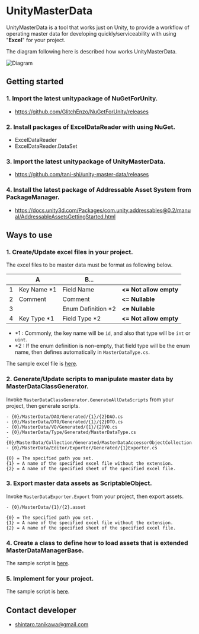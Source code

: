 # UnityMasterData

UnityMasterData is a tool that works just on Unity, to provide a workflow of operating master data for developing quickly/serviceability with using "**Excel**" for your project.

The diagram following here is described how works UnityMasterData.

![Diagram](https://github.com/tani-shi/unity-master-data/blob/master/Documents/How%20works%20UnityMasterData.png)

## Getting started

### 1. Import the latest unitypackage of NuGetForUnity.

- https://github.com/GlitchEnzo/NuGetForUnity/releases

### 2. Install packages of ExcelDataReader with using NuGet.

- ExcelDataReader
- ExcelDataReader.DataSet

### 3. Import the latest unitypackage of UnityMasterData.

- https://github.com/tani-shi/unity-master-data/releases

### 4. Install the latest package of Addressable Asset System from PackageManager.

- https://docs.unity3d.com/Packages/com.unity.addressables@0.2/manual/AddressableAssetsGettingStarted.html

## Ways to use

### 1. Create/Update excel files in your project.

The excel files to be master data must be format as following below.

||A|B...||
|---|---|---|---|
|1|Key Name *1|Field Name|__<= Not allow empty__|
|2|Comment|Comment|__<= Nullable__|
|3||Enum Definition *2|__<= Nullable__|
|4|Key Type *1|Field Type *2|__<= Not allow empty__|

- *1 : Commonly, the key name will be `id`, and also that type will be `int` or `uint`.
- *2 : If the enum definition is non-empty, that field type will be the enum name, then defines automatically in `MasterDataType.cs`.

The sample excel file is [here](https://github.com/tani-shi/unity-master-data/blob/master/Assets/UnityMasterDataDemo/Excels/Sample.xlsx?raw=true).

### 2. Generate/Update scripts to manipulate master data by MasterDataClassGenerator.

Invoke `MasterDataClassGenerator.GenerateAllDataScripts` from your project, then generate scripts.

```
- {0}/MasterData/DAO/Generated/{1}/{2}DAO.cs
- {0}/MasterData/DTO/Generated/{1}/{2}DTO.cs
- {0}/MasterData/VO/Generated/{1}/{2}VO.cs
- {0}/MasterData/Type/Generated/MasterDataType.cs
- {0}/MasterData/Collection/Generated/MasterDataAccessorObjectCollection.cs
- {0}/MasterData/Editor/Exporter/Generated/{1}Exporter.cs

{0} = The specified path you set.
{1} = A name of the specified excel file without the extension.
{2} = A name of the specified sheet of the specified excel file.
```

### 3. Export master data assets as ScriptableObject.

Invoke `MasterDataExporter.Export` from your project, then export assets.

```
- {0}/MasterData/{1}/{2}.asset

{0} = The specified path you set.
{1} = A name of the specified excel file without the extension.
{2} = A name of the specified sheet of the specified excel file.
```

### 4. Create a class to define how to load assets that is extended MasterDataManagerBase.

The sample script is [here](https://github.com/tani-shi/unity-master-data/blob/master/Assets/UnityMasterDataDemo/Scripts/DemoMasterDataManager.cs).

### 5. Implement for your project.

The sample script is [here](https://github.com/tani-shi/unity-master-data/blob/master/Assets/UnityMasterDataDemo/Scripts/DemoScene.cs).

## Contact developer

- [shintaro.tanikawa@gmail.com](mailto:shintaro.tanikawa@gmail.com)
